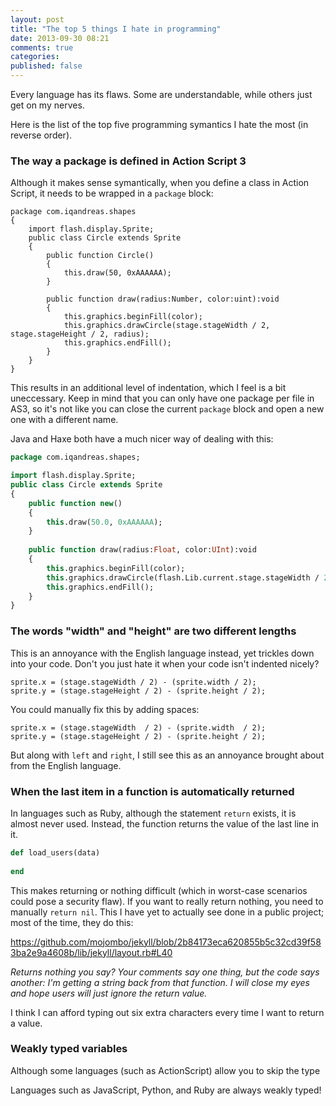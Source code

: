 ```yaml
---
layout: post
title: "The top 5 things I hate in programming"
date: 2013-09-30 08:21
comments: true
categories: 
published: false
---
```

Every language has its flaws. Some are understandable, while others just get on my nerves.

Here is the list of the top five programming symantics I hate the most (in reverse order).<!-- more -->

### The way a package is defined in Action Script 3 ###

Although it makes sense symantically, when you define a class in Action Script, it needs to be wrapped in a `package` block:

```as3
package com.iqandreas.shapes
{
	import flash.display.Sprite;
	public class Circle extends Sprite
	{
		public function Circle()
		{
			this.draw(50, 0xAAAAAA);
		}
		
		public function draw(radius:Number, color:uint):void
		{
			this.graphics.beginFill(color);
			this.graphics.drawCircle(stage.stageWidth / 2, stage.stageHeight / 2, radius);
			this.graphics.endFill();
		}
	}
}
```

This results in an additional level of indentation, which I feel is a bit uneccessary. Keep in mind that you can only have one package per file in AS3, so it's not like you can close the current `package` block and open a new one with a different name.

Java and Haxe both have a much nicer way of dealing with this:

```haxe
package com.iqandreas.shapes;

import flash.display.Sprite;
public class Circle extends Sprite
{
	public function new()
	{
		this.draw(50.0, 0xAAAAAA);
	}
	
	public function draw(radius:Float, color:UInt):void
	{
		this.graphics.beginFill(color);
		this.graphics.drawCircle(flash.Lib.current.stage.stageWidth / 2, flash.Lib.current.stage.stageHeight / 2, radius);
		this.graphics.endFill();
	}
}
```

### The words "width" and "height" are two different lengths ###

This is an annoyance with the English language instead, yet trickles down into your code. Don't you just hate it when your code isn't indented nicely?

```as3
sprite.x = (stage.stageWidth / 2) - (sprite.width / 2);
sprite.y = (stage.stageHeight / 2) - (sprite.height / 2);
```

You could manually fix this by adding spaces:

```as3
sprite.x = (stage.stageWidth  / 2) - (sprite.width  / 2);
sprite.y = (stage.stageHeight / 2) - (sprite.height / 2);
```

But along with `left` and `right`, I still see this as an annoyance brought about from the English language.

### When the last item in a function is automatically returned ###

In languages such as Ruby, although the statement `return` exists, it is almost never used. Instead, the function returns the value of the last line in it. 

```ruby
def load_users(data)
	
end
```

This makes returning or nothing difficult (which in worst-case scenarios could pose a security flaw). If you want to really return nothing, you need to manually `return nil`. This I have yet to actually see done in a public project; most of the time, they do this:

https://github.com/mojombo/jekyll/blob/2b84173eca620855b5c32cd39f583ba2e9a4608b/lib/jekyll/layout.rb#L40

_Returns nothing you say? Your comments say one thing, but the code says another: I'm getting a string back from that function. I will close my eyes and hope users will just ignore the return value._


I think I can afford typing out six extra characters every time I want to return a value.


### Weakly typed variables ###

Although some languages (such as ActionScript) allow you to skip the type

Languages such as JavaScript, Python, and Ruby are always weakly typed!







